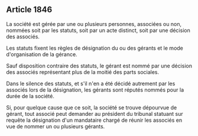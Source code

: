 Article 1846
----
La société est gérée par une ou plusieurs personnes, associées ou non, nommées
soit par les statuts, soit par un acte distinct, soit par une décision des
associés.

Les statuts fixent les règles de désignation du ou des gérants et le mode
d'organisation de la gérance.

Sauf disposition contraire des statuts, le gérant est nommé par une décision des
associés représentant plus de la moitié des parts sociales.

Dans le silence des statuts, et s'il n'en a été décidé autrement par les
associés lors de la désignation, les gérants sont réputés nommés pour la durée
de la société.

Si, pour quelque cause que ce soit, la société se trouve dépourvue de gérant,
tout associé peut demander au président du tribunal statuant sur requête la
désignation d'un mandataire chargé de réunir les associés en vue de nommer un ou
plusieurs gérants.
